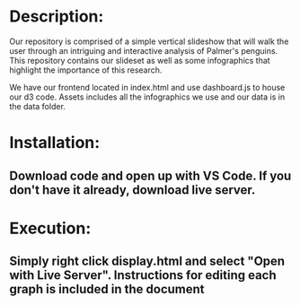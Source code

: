 <h1>Description:</h1>
<p>Our repository is comprised of a simple vertical slideshow that will walk the user through an intriguing and interactive analysis of Palmer's penguins. This repository contains our slideset as well as some infographics that highlight the importance of this research.</p>
<p>We have our frontend located in index.html and use dashboard.js to house our d3 code. Assets includes all the infographics we use and our data is in the data folder.</p>
<h1>Installation:</h1>
<h2>Download code and open up with VS Code. If you don't have it already, download live server.</h2>
<h1>Execution:</h1>
<h2>Simply right click display.html and select "Open with Live Server". Instructions for editing each graph is included in the document</h2>